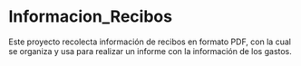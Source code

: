 # Informacion_Recibos
Este proyecto recolecta información de recibos en formato PDF, con la cual se organiza y usa para realizar un informe con la información de los gastos.
